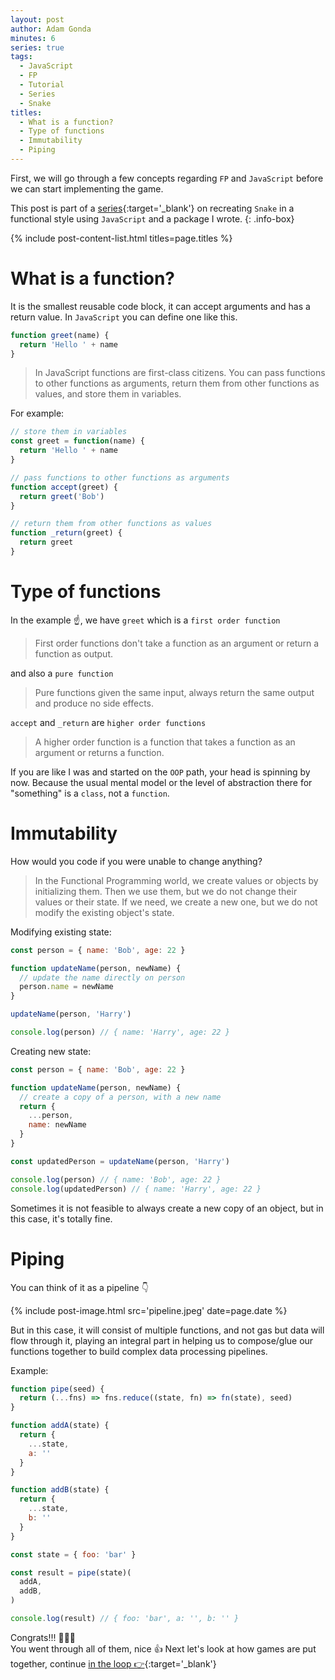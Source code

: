 ```yaml
---
layout: post
author: Adam Gonda
minutes: 6
series: true
tags:
  - JavaScript
  - FP
  - Tutorial
  - Series
  - Snake
titles:
  - What is a function?
  - Type of functions
  - Immutability
  - Piping
---
```


First, we will go through a few concepts regarding `FP` and `JavaScript`
before we can start implementing the game.

This post is part of a [series](/2022/06/13/Snake-à-la-functional.html){:target='_blank'} on recreating `Snake`
in a functional style using `JavaScript` and a package I wrote.
{: .info-box}

{% include post-content-list.html titles=page.titles %}

# What is a function?

It is the smallest reusable code block, it can accept arguments and has a return value.
In `JavaScript` you can define one like this.

```js
function greet(name) {
  return 'Hello ' + name
}
```

> In JavaScript functions are first-class citizens.
You can pass functions to other functions as arguments, return them from other functions as values, and store them in variables.

For example:

```js
// store them in variables
const greet = function(name) {
  return 'Hello ' + name
}

// pass functions to other functions as arguments
function accept(greet) {
  return greet('Bob')
}

// return them from other functions as values
function _return(greet) {
  return greet
}
```

# Type of functions

In the example ☝️, we have `greet` which is a `first order function`

> First order functions don't take a function as an argument or return a function as output.

and also a `pure function`

> Pure functions given the same input, always return the same output and produce no side effects.

`accept` and `_return` are `higher order functions`

> A higher order function is a function that takes a function as an argument or returns a function.

If you are like I was and started on the `OOP` path,  your head is spinning by now.
Because the usual mental model or the level of abstraction there for "something" is a `class`, not a `function`.

# Immutability

How would you code if you were unable to change anything?

> In the Functional Programming world, we create values or objects by initializing them.
Then we use them, but we do not change their values or their state. If we need, we create
a new one, but we do not modify the existing object's state.

Modifying existing state:

```js
const person = { name: 'Bob', age: 22 }

function updateName(person, newName) {
  // update the name directly on person
  person.name = newName
}

updateName(person, 'Harry')

console.log(person) // { name: 'Harry', age: 22 }
```

Creating new state:

```js
const person = { name: 'Bob', age: 22 }

function updateName(person, newName) {
  // create a copy of a person, with a new name
  return {
    ...person,
    name: newName
  }
}

const updatedPerson = updateName(person, 'Harry')

console.log(person) // { name: 'Bob', age: 22 }
console.log(updatedPerson) // { name: 'Harry', age: 22 }
```

Sometimes it is not feasible to always create a new copy of an object,
but in this case, it's totally fine.

# Piping

You can think of it as a pipeline 👇

{% include post-image.html
  src='pipeline.jpeg'
  date=page.date
%}

But in this case, it will consist of multiple functions,
and not gas but data will flow through it,
playing an integral part in helping us to compose/glue our functions together
to build complex data processing pipelines.

Example:

```js
function pipe(seed) {
  return (...fns) => fns.reduce((state, fn) => fn(state), seed)
}

function addA(state) {
  return {
    ...state,
    a: ''
  }
}

function addB(state) {
  return {
    ...state,
    b: ''
  }
}

const state = { foo: 'bar' }

const result = pipe(state)(
  addA,
  addB,
)

console.log(result) // { foo: 'bar', a: '', b: '' }
```

Congrats!!! 🥳🥳🥳<br>
You went through all of them, nice 👍
Next let's look at how games are put together, continue [in the loop 👉](/2022/06/15/In-the-loop.html){:target='_blank'}
